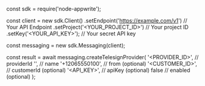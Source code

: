 const sdk = require('node-appwrite');

const client = new sdk.Client()
    .setEndpoint('https://example.com/v1') // Your API Endpoint
    .setProject('<YOUR_PROJECT_ID>') // Your project ID
    .setKey('<YOUR_API_KEY>'); // Your secret API key

const messaging = new sdk.Messaging(client);

const result = await messaging.createTelesignProvider(
    '<PROVIDER_ID>', // providerId
    '<NAME>', // name
    '+12065550100', // from (optional)
    '<CUSTOMER_ID>', // customerId (optional)
    '<API_KEY>', // apiKey (optional)
    false // enabled (optional)
);
